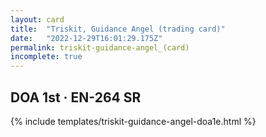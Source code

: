 ```yaml
---
layout: card
title:  "Triskit, Guidance Angel (trading card)"
date:   "2022-12-29T16:01:29.175Z"
permalink: triskit-guidance-angel_(card)
incomplete: true
---
```


## DOA 1st &middot; EN-264 SR

{% include templates/triskit-guidance-angel-doa1e.html %}
